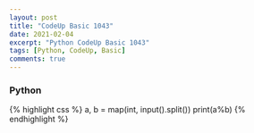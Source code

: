 ```yaml
---
layout: post
title: "CodeUp Basic 1043"
date: 2021-02-04
excerpt: "Python CodeUp Basic 1043"
tags: [Python, CodeUp, Basic]
comments: true
---
```


### Python
{% highlight css %}
a, b = map(int, input().split())
print(a%b)
{% endhighlight %}